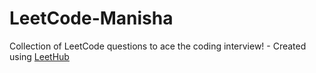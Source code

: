 # LeetCode-Manisha
Collection of LeetCode questions to ace the coding interview! - Created using [LeetHub](https://github.com/QasimWani/LeetHub)
